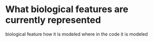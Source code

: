 What biological features are currently represented
==================================================

biological feature
how it is modeled
where in the code it is modeled
